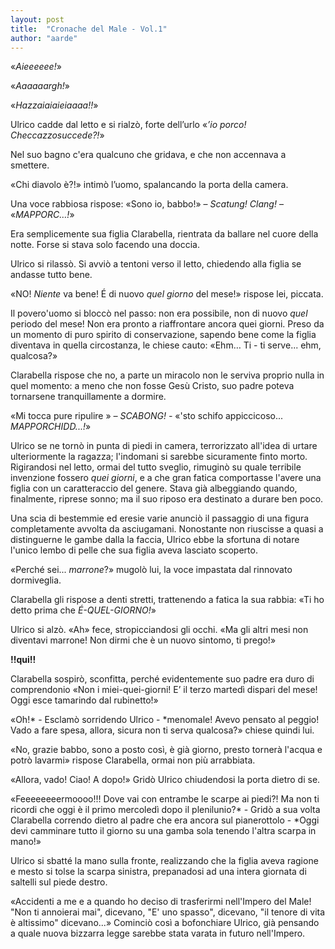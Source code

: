 ```yaml
---
layout: post
title:  "Cronache del Male - Vol.1"
author: "aarde"
---
```


«*Aieeeeee!*»

«*Aaaaaargh!*»

«*Hazzaiaiaieiaaaa!!*»

Ulrico cadde dal letto e si rialzò, forte dell’urlo «*’io porco! Checcazzosuccede?!*»

Nel suo bagno c'era qualcuno che gridava, e che non accennava a smettere.

«Chi diavolo è?!» intimò l’uomo, spalancando la porta della camera.

Una voce rabbiosa rispose: «Sono io, babbo!» – *Scatung! Clang!* – «*MAPPORC…!*»

Era semplicemente sua figlia Clarabella, rientrata da ballare nel cuore della notte. Forse si stava solo facendo una doccia.

Ulrico si rilassò. Si avviò a tentoni verso il letto, chiedendo alla figlia se andasse tutto bene.

«NO! *Niente* va bene! É di nuovo *quel giorno* del mese!» rispose lei, piccata.

Il povero'uomo si bloccò nel passo: non era possibile, non di nuovo *quel* periodo del mese! Non era pronto a riaffrontare ancora quei giorni. Preso da un momento di puro spirito di conservazione, sapendo bene come la figlia diventava in quella circostanza, le chiese cauto: «Ehm… Ti - ti serve... ehm, qualcosa?»

Clarabella rispose che no, a parte un miracolo non le serviva proprio nulla in quel momento: a meno che non fosse Gesù Cristo, suo padre poteva tornarsene tranquillamente a dormire.

«Mi tocca pure ripulire »  *– SCABONG! -* «'sto schifo appiccicoso... *MAPPORCHIDD...!*»

Ulrico se ne tornò in punta di piedi in camera, terrorizzato all'idea di urtare ulteriormente la ragazza; l'indomani si sarebbe sicuramente finto morto. Rigirandosi nel letto, ormai del tutto sveglio, rimuginò su quale terribile invenzione fossero *quei giorni*, e a che gran fatica comportasse l'avere una figlia con un caratteraccio del genere. Stava già albeggiando quando, finalmente, riprese sonno; ma il suo riposo era destinato a durare ben poco.

Una scia di bestemmie ed eresie varie anunciò il passaggio di una figura completamente avvolta da asciugamani. Nonostante non riuscisse a quasi a distinguerne le gambe dalla la faccia, Ulrico ebbe la sfortuna di notare l'unico lembo di pelle che sua figlia aveva lasciato scoperto.

«Perché sei... *marrone*?» mugolò lui, la voce impastata dal rinnovato dormiveglia.

Clarabella gli rispose a denti stretti, trattenendo a fatica la sua rabbia: «Ti ho detto prima che *É-QUEL-GIORNO!*»

Ulrico si alzò. «Ah» fece, stropicciandosi gli occhi. «Ma gli altri mesi non diventavi marrone! Non dirmi che è un nuovo sintomo, ti prego!»

**!!qui!!**

Clarabella sospirò, sconfitta, perché evidentemente suo padre era duro di comprendonio «Non i miei-quei-giorni! E’ il terzo martedì dispari del mese! Oggi esce tamarindo dal rubinetto!»

«Oh!* - Esclamò sorridendo Ulrico - *menomale! Avevo pensato al peggio! Vado a fare spesa, allora, sicura non ti serva qualcosa?» chiese quindi lui.

«No, grazie babbo, sono a posto così, è già giorno, presto tornerà l'acqua e potrò lavarmi» rispose Clarabella, ormai non più arrabbiata.

«Allora, vado! Ciao! A dopo!» Gridò Ulrico chiudendosi la porta dietro di se.

«Feeeeeeeermoooo!!! Dove vai con entrambe le scarpe ai piedi?! Ma non ti ricordi che oggi è il primo mercoledì dopo il plenilunio?* - Gridò a sua volta Clarabella correndo dietro al padre che era ancora sul pianerottolo - *Oggi devi camminare tutto il giorno su una gamba sola tenendo l'altra scarpa in mano!»

Ulrico si sbatté la mano sulla fronte, realizzando che la figlia aveva ragione e mesto si tolse la scarpa sinistra, prepanadosi ad una intera giornata di saltelli sul piede destro.

«Accidenti a me e a quando ho deciso di trasferirmi nell'Impero del Male! "Non ti annoierai mai", dicevano, "E' uno spasso", dicevano, "il tenore di vita è altissimo" dicevano...» Cominciò così a bofonchiare Ulrico, già pensando a quale nuova bizzarra legge sarebbe stata varata in futuro nell'Impero.